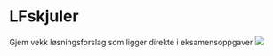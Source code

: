 # LFskjuler
Gjem vekk løsningsforslag som ligger direkte i eksamensoppgaver
![](https://i.imgur.com/paItSu0.png)